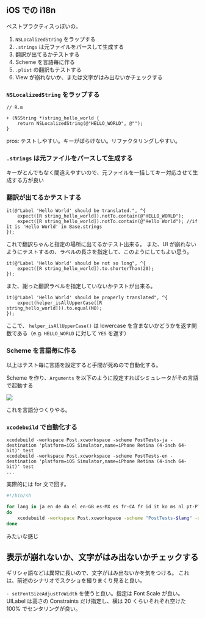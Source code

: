 iOS での i18n
---

ベストプラクティスっぽいの。

1. `NSLocalizedString` をラップする
2. `.strings` は元ファイルをパースして生成する
3. 翻訳が出てるかテストする
4. Scheme を言語毎に作る
5. `.plist` の翻訳もテストする
6. View が崩れないか、または文字がはみ出ないかチェックする

### `NSLocalizedString` をラップする

```objc
// R.m

+ (NSString *)string_hello_world {
    return NSLocalizedString(@"HELLO_WORLD", @"");
}
```

pros: テストしやすい。キーがばらけない。リファクタリングしやすい。

### `.strings` は元ファイルをパースして生成する

キーがとんでもなく間違えやすいので、元ファイルを一括してキー対応させて生成する方が良い

### 翻訳が出てるかテストする

```objc
it(@"Label 'Hello World' should be translated.", ^{
    expect([R string_hello_world]).notTo.contain(@"HELLO_WORLD");
    expect([R string_hello_world]).notTo.contain(@"Hello World"); //if it is 'Hello World' in Base.strings
});
```

これで翻訳ちゃんと指定の場所に出てるかテスト出来る。
また、UI が崩れないようにテストするの、ラベルの長さを指定して、このようにしてもよい思う。

```objc
it(@"Label 'Hello World' should be not so long", ^{
    expect([R string_hello_world]).to.shorterThan(20);
});
```

また、謝った翻訳ラベルを指定していないかテストが出来る。

```
it(@"Label 'Hello World' should be properly translated", ^{
    expect(helper_isAllUpperCase([R string_hello_world])).to.equal(NO);
});
```

ここで、 `helper_isAllUpperCase()` は lowercase を含まないかどうかを返す関数である（e.g. `HELLO_WORLD` に対して `YES` を返す）

### Scheme を言語毎に作る

以上はテスト毎に言語を設定すると手間が死ぬので自動化する。

Scheme を作り、`Arguments` を以下のように設定すればシミュレータがその言語で起動する

![](http://i.gyazo.com/f175f54ca1168b44e08a9c4923cb16f9.png)

これを言語分つくりやる。

### `xcodebuild` で自動化する

```
xcodebuild -workspace Post.xcworkspace -scheme PostTests-ja -destination 'platform=iOS Simulator,name=iPhone Retina (4-inch 64-bit)' test
xcodebuild -workspace Post.xcworkspace -scheme PostTests-en -destination 'platform=iOS Simulator,name=iPhone Retina (4-inch 64-bit)' test
...
```

実際的には for 文で回す。

```sh
#!/bin/sh

for lang in ja en de da el en-GB es-MX es fr-CA fr id it ko ms nl pt-PT pt ru sv th tr vi zh-Hans zh-Hant
do
    xcodebuild -workspace Post.xcworkspace -scheme "PostTests-$lang" -destination 'platform=iOS Simulator,name=iPhone Retina (4-inch 64-bit)' test
done
```

みたいな感じ

表示が崩れないか、文字がはみ出ないかチェックする
---

ギリシャ語などは異常に長いので、文字がはみ出ないかを気をつける。
これは、前述のシナリオでスクショを撮りまくり見ると良い。

`- setFontSizeAdjustToWidth` を使うと良い。指定は Font Scale が良い。
UILabel は高さの Constraints だけ指定し、横は 20 くらいそれぞれ空けた 100% でセンタリングが良い。
